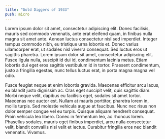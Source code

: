 ```yaml
---
title: "Gold Diggers of 1933"
push: micro
---
```


Lorem ipsum dolor sit amet, consectetur adipiscing elit. Donec facilisis, mauris sed commodo venenatis, ante erat eleifend quam, in finibus nulla magna sit amet ante. Aenean luctus consectetur nisl sed imperdiet. Integer tempus commodo nibh, eu tristique urna lobortis et. Donec varius ullamcorper erat, ut sodales nisl viverra consequat. Sed luctus eros ut sagittis pharetra. Lorem ipsum dolor sit amet, consectetur adipiscing elit. Fusce ligula nulla, suscipit id dui id, condimentum lacinia metus. Etiam lobortis dui eget eros sagittis vestibulum id in tortor. Praesent condimentum, justo a fringilla egestas, nunc tellus luctus erat, in porta magna magna vel odio.

Fusce feugiat neque at enim lobortis gravida. Maecenas efficitur arcu lacus, eu blandit justo dignissim ac. Cras eget suscipit velit, quis sagittis diam. Morbi neque velit, dapibus eu facilisis eget, sodales sit amet tortor. Maecenas nec auctor est. Nullam at mauris porttitor, pharetra lorem in, mollis turpis. Sed molestie vehicula augue at faucibus. Nunc nec risus non dolor semper congue vel eu turpis. Quisque aliquam hendrerit consequat. Proin vehicula leo libero. Donec in fermentum leo, ac rhoncus lorem. Phasellus sodales, mauris eget finibus imperdiet, arcu nulla consectetur velit, blandit convallis nisi velit et lectus. Curabitur fringilla eros nec blandit venenatis. Vivamus.
